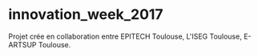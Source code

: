 # innovation_week_2017
Projet crée en collaboration entre EPITECH Toulouse, L'ISEG Toulouse, E-ARTSUP Toulouse.
